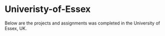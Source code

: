 # Univeristy-of-Essex

Below are the projects and assignments was completed in the University of Essex, UK.

